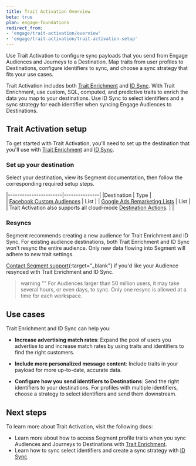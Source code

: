 ```yaml
---
title: Trait Activation Overview
beta: true
plan: engage-foundations
redirect_from: 
- 'engage/trait-activation/overview'
- 'engage/trait-activation/trait-activation-setup'
---
```


Use Trait Activation to configure sync payloads that you send from Engage Audiences and Journeys to a Destination. Map traits from user profiles to Destinations, configure identifiers to sync, and choose a sync strategy that fits your use cases. 

Trait Activation includes both [Trait Enrichment](/docs/engage/trait-activation/trait-enrichment/) and [ID Sync](/docs/engage/trait-activation/id-sync/). With Trait Enrichment, use custom, SQL, computed, and predictive traits to enrich the data you map to your destinations. Use ID Sync to select identifiers and a sync strategy for each identifier when syncing Engage Audiences to Destinations.


## Trait Activation setup

To get started with Trait Activation, you'll need to set up the destination that you'll use with [Trait Enrichment](/docs/engage/trait-activation/trait-enrichment/) and [ID Sync](/docs/engage/trait-activation/id-sync/).  


### Set up your destination

Select your destination, view its Segment documentation, then follow the corresponding required setup steps. 


|-----------------------|---------------|
|Destination            |  Type         |  
| [Facebook Custom Audiences](/docs/connections/destinations/catalog/personas-facebook-custom-audiences/) | List |
| [Google Ads Remarketing Lists](/docs/connections/destinations/catalog/adwords-remarketing-lists/#overview) | List | 
| Trait Activation also supports all cloud-mode [Destination Actions](/docs/connections/destinations/actions/#available-actions-based-destinations). |         | 

### Resyncs 

Segment recommends creating a new audience for Trait Enrichment and ID Sync. For existing audience destinations, both Trait Enrichment and ID Sync won't resync the entire audience. Only new data flowing into Segment will adhere to new trait settings. 

[Contact Segment support](https://segment.com/help/contact/){:target="_blank"} if you'd like your Audience resynced with Trait Enrichment and ID Sync. 

> warning ""
> For Audiences larger than 50 million users, it may take several hours, or even days, to sync. Only one resync is allowed at a time for each workspace. 


## Use cases 

Trait Enrichment and ID Sync can help you:

- **Increase advertising match rates**: Expand the pool of users you advertise to and increase match rates by using traits and identifiers to find the right customers. 

- **Include more personalized message content**: Include traits in your payload for more up-to-date, accurate data. 

- **Configure how you send identifiers to Destinations**: Send the right identifiers to your destinations. For profiles with multiple identifiers, choose a strategy to select identifiers and send them downstream.

 
## Next steps 

To learn more about Trait Activation, visit the following docs:

- Learn more about how to access Segment profile traits when you sync Audiences and Journeys to Destinations with  [Trait Enrichment](/docs/engage/trait-activation/trait-enrichment/).
- Learn how to sync select identifiers and create a sync strategy with [ID Sync](/docs/engage/trait-activation/id-sync/).



